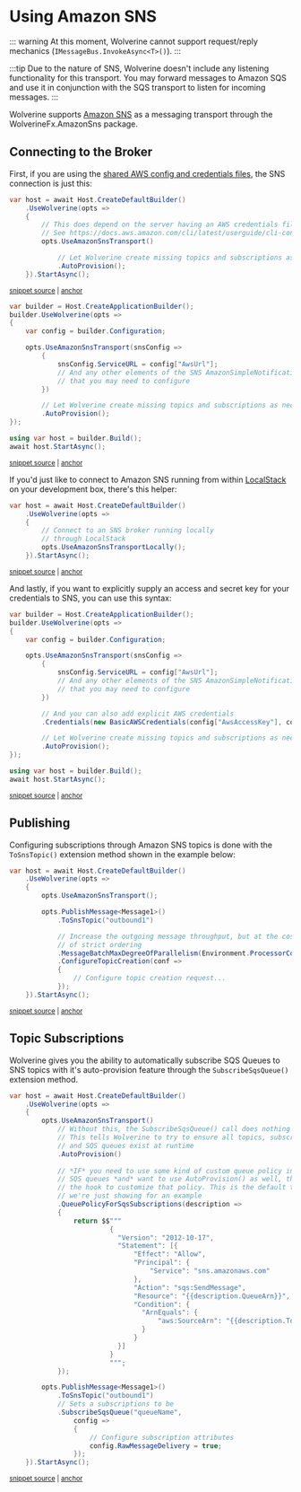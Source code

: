 # Using Amazon SNS

::: warning
At this moment, Wolverine cannot support request/reply mechanics (`IMessageBus.InvokeAsync<T>()`).
:::

:::tip
Due to the nature of SNS, Wolverine doesn't include any listening functionality for this transport. You may forward 
messages to Amazon SQS and use it in conjunction with the SQS transport to listen for incoming messages.
:::

Wolverine supports [Amazon SNS](https://aws.amazon.com/sns/) as a messaging transport through the WolverineFx.AmazonSns package.

## Connecting to the Broker

First, if you are using the [shared AWS config and credentials files](https://docs.aws.amazon.com/sdkref/latest/guide/file-format.html), the SNS connection is just this:

<!-- snippet: sample_simplistic_aws_sns_setup -->
<a id='snippet-sample_simplistic_aws_sns_setup'></a>
```cs
var host = await Host.CreateDefaultBuilder()
    .UseWolverine(opts =>
    {
        // This does depend on the server having an AWS credentials file
        // See https://docs.aws.amazon.com/cli/latest/userguide/cli-configure-files.html for more information
        opts.UseAmazonSnsTransport()

            // Let Wolverine create missing topics and subscriptions as necessary
            .AutoProvision();
    }).StartAsync();
```
<sup><a href='https://github.com/JasperFx/wolverine/blob/main/src/Transports/AWS/Wolverine.AmazonSns.Tests/Samples/Bootstrapping.cs#L26-L39' title='Snippet source file'>snippet source</a> | <a href='#snippet-sample_simplistic_aws_sns_setup' title='Start of snippet'>anchor</a></sup>
<!-- endSnippet -->


<!-- snippet: sample_config_aws_sns_connection -->
<a id='snippet-sample_config_aws_sns_connection'></a>
```cs
var builder = Host.CreateApplicationBuilder();
builder.UseWolverine(opts =>
{
    var config = builder.Configuration;

    opts.UseAmazonSnsTransport(snsConfig =>
        {
            snsConfig.ServiceURL = config["AwsUrl"];
            // And any other elements of the SNS AmazonSimpleNotificationServiceConfig
            // that you may need to configure
        })

        // Let Wolverine create missing topics and subscriptions as necessary
        .AutoProvision();
});

using var host = builder.Build();
await host.StartAsync();
```
<sup><a href='https://github.com/JasperFx/wolverine/blob/main/src/Transports/AWS/Wolverine.AmazonSns.Tests/Samples/Bootstrapping.cs#L44-L65' title='Snippet source file'>snippet source</a> | <a href='#snippet-sample_config_aws_sns_connection' title='Start of snippet'>anchor</a></sup>
<!-- endSnippet -->


If you'd just like to connect to Amazon SNS running from within [LocalStack](https://localstack.cloud/) on your development box,
there's this helper:

<!-- snippet: sample_connect_to_sns_and_localstack -->
<a id='snippet-sample_connect_to_sns_and_localstack'></a>
```cs
var host = await Host.CreateDefaultBuilder()
    .UseWolverine(opts =>
    {
        // Connect to an SNS broker running locally
        // through LocalStack
        opts.UseAmazonSnsTransportLocally();
    }).StartAsync();
```
<sup><a href='https://github.com/JasperFx/wolverine/blob/main/src/Transports/AWS/Wolverine.AmazonSns.Tests/Samples/Bootstrapping.cs#L11-L21' title='Snippet source file'>snippet source</a> | <a href='#snippet-sample_connect_to_sns_and_localstack' title='Start of snippet'>anchor</a></sup>
<!-- endSnippet -->

And lastly, if you want to explicitly supply an access and secret key for your credentials to SNS, you can use this syntax:

<!-- snippet: sample_setting_aws_sns_credentials -->
<a id='snippet-sample_setting_aws_sns_credentials'></a>
```cs
var builder = Host.CreateApplicationBuilder();
builder.UseWolverine(opts =>
{
    var config = builder.Configuration;

    opts.UseAmazonSnsTransport(snsConfig =>
        {
            snsConfig.ServiceURL = config["AwsUrl"];
            // And any other elements of the SNS AmazonSimpleNotificationServiceConfig
            // that you may need to configure
        })

        // And you can also add explicit AWS credentials
        .Credentials(new BasicAWSCredentials(config["AwsAccessKey"], config["AwsSecretKey"]))

        // Let Wolverine create missing topics and subscriptions as necessary
        .AutoProvision();
});

using var host = builder.Build();
await host.StartAsync();
```
<sup><a href='https://github.com/JasperFx/wolverine/blob/main/src/Transports/AWS/Wolverine.AmazonSns.Tests/Samples/Bootstrapping.cs#L70-L94' title='Snippet source file'>snippet source</a> | <a href='#snippet-sample_setting_aws_sns_credentials' title='Start of snippet'>anchor</a></sup>
<!-- endSnippet -->

## Publishing

Configuring subscriptions through Amazon SNS topics is done with the `ToSnsTopic()` extension method
shown in the example below:

<!-- snippet: sample_subscriber_rules_for_sns -->
<a id='snippet-sample_subscriber_rules_for_sns'></a>
```cs
var host = await Host.CreateDefaultBuilder()
    .UseWolverine(opts =>
    {
        opts.UseAmazonSnsTransport();

        opts.PublishMessage<Message1>()
            .ToSnsTopic("outbound1")

            // Increase the outgoing message throughput, but at the cost
            // of strict ordering
            .MessageBatchMaxDegreeOfParallelism(Environment.ProcessorCount)
            .ConfigureTopicCreation(conf =>
            {
                // Configure topic creation request...
            });
    }).StartAsync();
```
<sup><a href='https://github.com/JasperFx/wolverine/blob/main/src/Transports/AWS/Wolverine.AmazonSns.Tests/Samples/Bootstrapping.cs#L99-L118' title='Snippet source file'>snippet source</a> | <a href='#snippet-sample_subscriber_rules_for_sns' title='Start of snippet'>anchor</a></sup>
<!-- endSnippet -->

## Topic Subscriptions

Wolverine gives you the ability to automatically subscribe SQS Queues to SNS topics with it's auto-provision
feature through the `SubscribeSqsQueue()` extension method.

<!-- snippet: sample_sns_topic_subscriptions_creation -->
<a id='snippet-sample_sns_topic_subscriptions_creation'></a>
```cs
var host = await Host.CreateDefaultBuilder()
    .UseWolverine(opts =>
    {
        opts.UseAmazonSnsTransport()
            // Without this, the SubscribeSqsQueue() call does nothing
            // This tells Wolverine to try to ensure all topics, subscriptions,
            // and SQS queues exist at runtime 
            .AutoProvision()
            
            // *IF* you need to use some kind of custom queue policy in your
            // SQS queues *and* want to use AutoProvision() as well, this is 
            // the hook to customize that policy. This is the default though that
            // we're just showing for an example
            .QueuePolicyForSqsSubscriptions(description =>
            {
                return $$"""
                         {
                           "Version": "2012-10-17",
                           "Statement": [{
                               "Effect": "Allow",
                               "Principal": {
                                   "Service": "sns.amazonaws.com"
                               },
                               "Action": "sqs:SendMessage",
                               "Resource": "{{description.QueueArn}}",
                               "Condition": {
                                 "ArnEquals": {
                                     "aws:SourceArn": "{{description.TopicArn}}"
                                 }
                               }
                           }]
                         }
                         """;
            });

        opts.PublishMessage<Message1>()
            .ToSnsTopic("outbound1")
            // Sets a subscriptions to be
            .SubscribeSqsQueue("queueName",
                config =>
                {
                    // Configure subscription attributes
                    config.RawMessageDelivery = true;
                });
    }).StartAsync();
```
<sup><a href='https://github.com/JasperFx/wolverine/blob/main/src/Transports/AWS/Wolverine.AmazonSns.Tests/Samples/Bootstrapping.cs#L123-L171' title='Snippet source file'>snippet source</a> | <a href='#snippet-sample_sns_topic_subscriptions_creation' title='Start of snippet'>anchor</a></sup>
<!-- endSnippet -->
